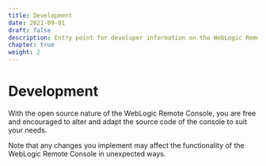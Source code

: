 ```yaml
---
title: Development
date: 2021-09-01
draft: false
description: Entry point for developer information on the WebLogic Remote Console
chapter: true
weight: 2
---
```


# Development

With the open source nature of the WebLogic Remote Console, you are free and encouraged to alter and adapt the source code of the console to suit your needs. 

Note that any changes you implement may affect the functionality of the WebLogic Remote Console in unexpected ways.